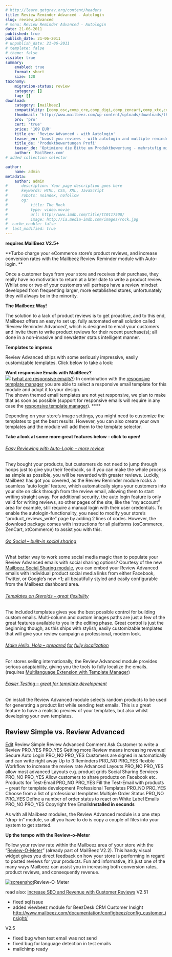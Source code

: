 ```yaml
---
# http://learn.getgrav.org/content/headers
title: Review Reminder Advanced - Autologin
slug: review_advanced
# menu: Review Reminder Advanced - Autologin
date: 21-06-2011
published: true
publish_date: 21-06-2011
# unpublish_date: 21-06-2011
# template: false
# theme: false
visible: true
summary:
    enabled: true
    format: short
    size: 128
taxonomy:
    migration-status: review
    category: []
    tag: []
download:
    category: [mailbeez]
    compatiblity: [comp_osc,comp_cre,comp_digi,comp_zencart,comp_xtc,comp_gambio]
    thumbnail: 'http://www.mailbeez.com/wp-content/uploads/downloads/thumbnails/2011/08/star_plus.png'
    pro: 'pro'
    cert: 'true'
    price: '109 EUR'
    title_en: 'Review Advanced - with Autologin'
    teaser_en: 'boost you reviews - with autologin and multiple reminders'
    title_de: 'Produktbewertungen Profi'
    teaser_de: 'Optimiere die Bitte um Produktbewertung - mehrstufig mit Autologin'
    author: 'MailBeez.com'
# added collection selector

author:
    name: admin
metadata:
    author: admin
#      description: Your page description goes here
#      keywords: HTML, CSS, XML, JavaScript
#      robots: noindex, nofollow
#      og:
#          title: The Rock
#          type: video.movie
#          url: http://www.imdb.com/title/tt0117500/
#          image: http://ia.media-imdb.com/images/rock.jpg
#  cache_enable: false
#  last_modified: true
---
```


**requires MailBeez V2.5+**

**Turbo charge your eCommerce store’s product reviews, and increase conversion rates with the Mailbeez Review Reminder module with Auto-login. **

Once a customer buys from your store and receives their purchase, they really have no motivation to return at a later date to write a product review. Whilst one or two of your customers will perhaps have a review mindset developed from frequenting larger, more established stores, unfortunately they will always be in the minority.

**The Mailbeez Way!**

The solution to a lack of product reviews is to get proactive, and to this end, Mailbeez offers an easy to set up, fully automated email solution called ‘Review Reminder Advanced’, which is designed to email your customers and invite them to write product reviews for their recent purchase(s); all done in a non-invasive and newsletter status intelligent manner.

**Templates to impress**

Review Advanced ships with some seriously impressive, easily customizable templates. Click below to take a look:

**Want responsive Emails with MailBeez?**  
![](http://www.mailbeez.com/images/responsive.png) ([what are responsive emails?](http://www.mailbeez.com/documentation/responsive-emails/)) In combination with the [responsive template manager](http://www.mailbeez.com/documentation/mailbeez/config_tmplmngr) you are able to select a responsive email template for this module and adopt it to your design.   
The shown themed email templates are not yet responsive, we plan to make that as soon as possible (support for responsive emails will require in any case the [responsive template manager](http://www.mailbeez.com/documentation/mailbeez/config_tmplmngr)). ****

Depending on your store’s image settings, you might need to customize the templates to get the best results. However, you can also create your own templates and the module will add them to the template selector.

**Take a look at some more great features below – click to open!**

###### [Easy Reviewing with Auto-Login – more review](#)

 They bought your products, but customers do not need to jump through hoops just to give you their feedback, so if you can make the whole process as simple as possible, you will be rewarded with greater reviews. Luckily, Mailbeez has got you covered, as the Review Reminder module rocks a seamless ‘auto login’ feature, which automatically signs your customers into your site on click through from the review email, allowing them to start writing straight away. For additional security, the auto login feature is only valid for writing reviews, so other pages of the site, like the “my account” area for example, still require a manual login with their user credentials. To enable the autologin-functionality, you need to modify your store’s “product\_reviews\_write” page by adding 2 lines of codes. However, the download package comes with instructions for all platforms (osCommerce, ZenCart, xtCommerce) to assist you with this.



 

 

###### [Go Social – built-in social sharing](#)

 What better way to work some social media magic than to populate your Review Advanced emails with social sharing options? Courtesy of the new [Mailbeez Social Sharing module](http://www.mailbeez.com/documentation/configbeez/config_social/ "Mailbeez Social Sharing Module"), you can embed your Review Advanced emails with individual product social media links from either Facebook, Twitter, or Google’s new +1; all beautifully styled and easily configurable from the Mailbeez dashboard area.

 

 

###### [Templates on Steroids – great flexibility](#)

 The included templates gives you the best possible control for building custom emails. Multi-column and custom images paths are just a few of the great features available to you in the editing phase. Great control is just the beginning though, as this ships with stylish, easily customizable templates that will give your review campaign a professional, modern look.



 

 

###### [Make Hello, Hola – prepared for fully localization](#)

 For stores selling internationally, the Review Advanced module provides serious adaptability, giving you the tools to fully localize the emails. (requires [Multilanguage Extension with Template Manager](http://www.mailbeez.com/documentation/configbeez/config_tmplmngr_lng/ "Multilanguage Template Manager")) 

 

 

###### [Easier Testing – great for template development](#)

 On install the Review Advanced module selects random products to be used for generating a product list while sending test emails. This is a great feature to have a realistic preview of your templates, but also whilst developing your own templates. 

 

 



## Review Simple vs. Review Advanced

  [Edit](http://localhost/wordpress_mailbeez_EOL/wp-admin/tools.php?page=wp-table-reloaded&action=edit&table_id=4 "Edit")  Review Simple Review Advanced Comment Ask Customer to write a Review PRO\_YES PRO\_YES Getting more Review means increasing revenue! Secure Auto Login PRO\_NO PRO\_YES Customers are signed in automatically and can write right away Up to 3 Reminders PRO\_NO PRO\_YES flexible Workflow to increase the review rate Advanced Layouts PRO\_NO PRO\_YES allow most advanced Layouts e.g. product grids Social Sharing Services PRO\_NO PRO\_YES Allow customers to share products on Facebook etc. Products for Test-Email PRO\_NO PRO\_YES Fill the Test-Email with products – great for template development Professional Templates PRO\_NO PRO\_YES Choose from a list of professional templates Multiple Order Status PRO\_NO PRO\_YES Define a number of order status to react on White Label Emails PRO\_NO PRO\_YES Copyright free Emails**Installed in seconds**

As with all Mailbeez modules, the Review Advanced module is a one step “drop-in” module, so all you have to do is copy a couple of files into your system to get started.

**Up the tempo with the Review-o-Meter**

Follow your review rate within the Mailbeez area of your store with the “[Review-O-Meter](http://www.mailbeez.com/documentation/dashboardbeez/dashboard_review_o_meter/ "Review-O-Meter")” (already part of MailBeez V2.2). This handy visual widget gives you direct feedback on how your store is performing in regard to posted reviews for your products. Fun and informative, it’s just one of the many ways Mailbeez can assist you in increasing both conversion rates, product reviews, and consequently revenue.

[![](http://www.mailbeez.com/wp-content/uploads/2011/08/screenshot-250x146.png "screenshot")](http://www.mailbeez.com/wp-content/uploads/2011/08/screenshot.png)Review-O-Meter

 

read also: [Increase SEO and Revenue with Customer Reviews](http://www.mailbeez.com/documentation/tutorials/increase-seo-and-revenue-with-customer-reviews/ "Increase SEO and Revenue with Customer Reviews")
V2.51
- fixed sql issue
- added viewbeez module for BeezDesk CRM Customer Insight
http://www.mailbeez.com/documentation/configbeez/config_customer_insight/

V2.5
- fixed bug when test email was not send
- fixed bug for language detection in test emails
- mailchimp ready